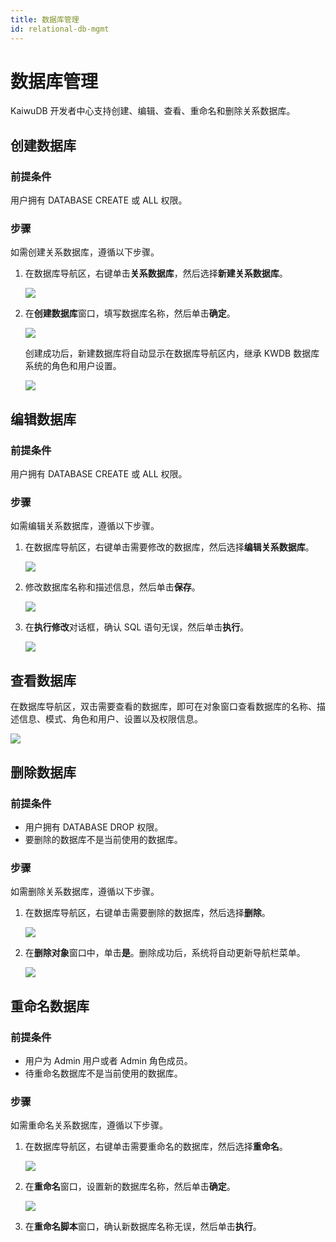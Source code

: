 ```yaml
---
title: 数据库管理
id: relational-db-mgmt
---
```


# 数据库管理

KaiwuDB 开发者中心支持创建、编辑、查看、重命名和删除关系数据库。

## 创建数据库

### 前提条件

用户拥有 DATABASE CREATE 或 ALL 权限。

### 步骤

如需创建关系数据库，遵循以下步骤。

1. 在数据库导航区，右键单击**关系数据库**，然后选择**新建关系数据库**。

    ![](../../static/kdc/create-relational-db.png)

2. 在**创建数据库**窗口，填写数据库名称，然后单击**确定**。

    ![](../../static/kdc/create-relational-db-02.png)

    创建成功后，新建数据库将自动显示在数据库导航区内，继承 KWDB 数据库系统的角色和用户设置。

    ![](../../static/kdc/create-relational-db-03.png)

## 编辑数据库

### 前提条件

用户拥有 DATABASE CREATE 或 ALL 权限。

### 步骤

如需编辑关系数据库，遵循以下步骤。

1. 在数据库导航区，右键单击需要修改的数据库，然后选择**编辑关系数据库**。

    ![](../../static/kdc/edit-relational-db-01.png)

2. 修改数据库名称和描述信息，然后单击**保存**。

    ![](../../static/kdc/edit-relational-db-02.png)

3. 在**执行修改**对话框，确认 SQL 语句无误，然后单击**执行**。

    ![](../../static/kdc/edit-relational-db-03.png)

## 查看数据库

在数据库导航区，双击需要查看的数据库，即可在对象窗口查看数据库的名称、描述信息、模式、角色和用户、设置以及权限信息。

![](../../static/kdc/view-relational-db.png)

## 删除数据库

### 前提条件

- 用户拥有 DATABASE DROP 权限。
- 要删除的数据库不是当前使用的数据库。

### 步骤

如需删除关系数据库，遵循以下步骤。

1. 在数据库导航区，右键单击需要删除的数据库，然后选择**删除**。

    ![](../../static/kdc/delete-relational-db-01.png)

2. 在**删除对象**窗口中，单击**是**。删除成功后，系统将自动更新导航栏菜单。

    ![](../../static/kdc/delete-relational-db-02.png)

## 重命名数据库

### 前提条件

- 用户为 Admin 用户或者 Admin 角色成员。
- 待重命名数据库不是当前使用的数据库。

### 步骤

如需重命名关系数据库，遵循以下步骤。

1. 在数据库导航区，右键单击需要重命名的数据库，然后选择**重命名**。

    ![](../../static/kdc/rename-relational-db-01.png)

2. 在**重命名**窗口，设置新的数据库名称，然后单击**确定**。

    ![](../../static/kdc/rename-relational-db-02.png)

3. 在**重命名脚本**窗口，确认新数据库名称无误，然后单击**执行**。
